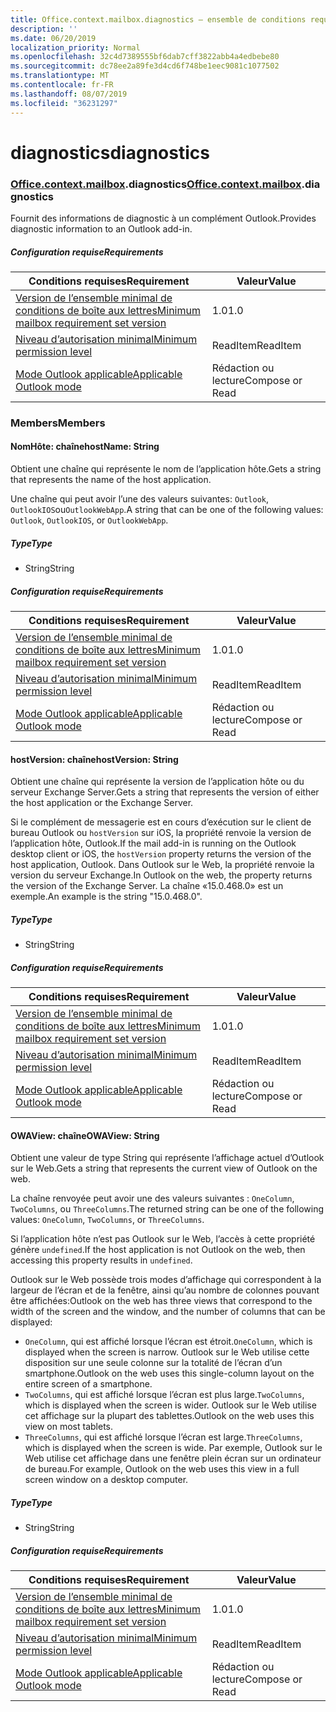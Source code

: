 ```yaml
---
title: Office.context.mailbox.diagnostics – ensemble de conditions requises 1.1
description: ''
ms.date: 06/20/2019
localization_priority: Normal
ms.openlocfilehash: 32c4d7389555bf6dab7cff3822abb4a4edbebe80
ms.sourcegitcommit: dc78ee2a89fe3d4cd6f748be1eec9081c1077502
ms.translationtype: MT
ms.contentlocale: fr-FR
ms.lasthandoff: 08/07/2019
ms.locfileid: "36231297"
---
```

# <a name="diagnostics"></a><span data-ttu-id="991bf-102">diagnostics</span><span class="sxs-lookup"><span data-stu-id="991bf-102">diagnostics</span></span>

### <a name="officeofficemdcontextofficecontextmdmailboxofficecontextmailboxmddiagnostics"></a><span data-ttu-id="991bf-103">[Office](Office.md)[.context](Office.context.md)[.mailbox](Office.context.mailbox.md).diagnostics</span><span class="sxs-lookup"><span data-stu-id="991bf-103">[Office](Office.md)[.context](Office.context.md)[.mailbox](Office.context.mailbox.md).diagnostics</span></span>

<span data-ttu-id="991bf-104">Fournit des informations de diagnostic à un complément Outlook.</span><span class="sxs-lookup"><span data-stu-id="991bf-104">Provides diagnostic information to an Outlook add-in.</span></span>

##### <a name="requirements"></a><span data-ttu-id="991bf-105">Configuration requise</span><span class="sxs-lookup"><span data-stu-id="991bf-105">Requirements</span></span>

|<span data-ttu-id="991bf-106">Conditions requises</span><span class="sxs-lookup"><span data-stu-id="991bf-106">Requirement</span></span>| <span data-ttu-id="991bf-107">Valeur</span><span class="sxs-lookup"><span data-stu-id="991bf-107">Value</span></span>|
|---|---|
|[<span data-ttu-id="991bf-108">Version de l’ensemble minimal de conditions de boîte aux lettres</span><span class="sxs-lookup"><span data-stu-id="991bf-108">Minimum mailbox requirement set version</span></span>](/office/dev/add-ins/reference/requirement-sets/outlook-api-requirement-sets)| <span data-ttu-id="991bf-109">1.0</span><span class="sxs-lookup"><span data-stu-id="991bf-109">1.0</span></span>|
|[<span data-ttu-id="991bf-110">Niveau d’autorisation minimal</span><span class="sxs-lookup"><span data-stu-id="991bf-110">Minimum permission level</span></span>](/outlook/add-ins/understanding-outlook-add-in-permissions)| <span data-ttu-id="991bf-111">ReadItem</span><span class="sxs-lookup"><span data-stu-id="991bf-111">ReadItem</span></span>|
|[<span data-ttu-id="991bf-112">Mode Outlook applicable</span><span class="sxs-lookup"><span data-stu-id="991bf-112">Applicable Outlook mode</span></span>](/outlook/add-ins/#extension-points)| <span data-ttu-id="991bf-113">Rédaction ou lecture</span><span class="sxs-lookup"><span data-stu-id="991bf-113">Compose or Read</span></span>|

### <a name="members"></a><span data-ttu-id="991bf-114">Members</span><span class="sxs-lookup"><span data-stu-id="991bf-114">Members</span></span>

#### <a name="hostname-string"></a><span data-ttu-id="991bf-115">NomHôte: chaîne</span><span class="sxs-lookup"><span data-stu-id="991bf-115">hostName: String</span></span>

<span data-ttu-id="991bf-116">Obtient une chaîne qui représente le nom de l’application hôte.</span><span class="sxs-lookup"><span data-stu-id="991bf-116">Gets a string that represents the name of the host application.</span></span>

<span data-ttu-id="991bf-117">Une chaîne qui peut avoir l’une des valeurs suivantes: `Outlook`, `OutlookIOS`ou`OutlookWebApp`.</span><span class="sxs-lookup"><span data-stu-id="991bf-117">A string that can be one of the following values: `Outlook`, `OutlookIOS`, or `OutlookWebApp`.</span></span>

##### <a name="type"></a><span data-ttu-id="991bf-118">Type</span><span class="sxs-lookup"><span data-stu-id="991bf-118">Type</span></span>

*   <span data-ttu-id="991bf-119">String</span><span class="sxs-lookup"><span data-stu-id="991bf-119">String</span></span>

##### <a name="requirements"></a><span data-ttu-id="991bf-120">Configuration requise</span><span class="sxs-lookup"><span data-stu-id="991bf-120">Requirements</span></span>

|<span data-ttu-id="991bf-121">Conditions requises</span><span class="sxs-lookup"><span data-stu-id="991bf-121">Requirement</span></span>| <span data-ttu-id="991bf-122">Valeur</span><span class="sxs-lookup"><span data-stu-id="991bf-122">Value</span></span>|
|---|---|
|[<span data-ttu-id="991bf-123">Version de l’ensemble minimal de conditions de boîte aux lettres</span><span class="sxs-lookup"><span data-stu-id="991bf-123">Minimum mailbox requirement set version</span></span>](/office/dev/add-ins/reference/requirement-sets/outlook-api-requirement-sets)| <span data-ttu-id="991bf-124">1.0</span><span class="sxs-lookup"><span data-stu-id="991bf-124">1.0</span></span>|
|[<span data-ttu-id="991bf-125">Niveau d’autorisation minimal</span><span class="sxs-lookup"><span data-stu-id="991bf-125">Minimum permission level</span></span>](/outlook/add-ins/understanding-outlook-add-in-permissions)| <span data-ttu-id="991bf-126">ReadItem</span><span class="sxs-lookup"><span data-stu-id="991bf-126">ReadItem</span></span>|
|[<span data-ttu-id="991bf-127">Mode Outlook applicable</span><span class="sxs-lookup"><span data-stu-id="991bf-127">Applicable Outlook mode</span></span>](/outlook/add-ins/#extension-points)| <span data-ttu-id="991bf-128">Rédaction ou lecture</span><span class="sxs-lookup"><span data-stu-id="991bf-128">Compose or Read</span></span>|

#### <a name="hostversion-string"></a><span data-ttu-id="991bf-129">hostVersion: chaîne</span><span class="sxs-lookup"><span data-stu-id="991bf-129">hostVersion: String</span></span>

<span data-ttu-id="991bf-130">Obtient une chaîne qui représente la version de l’application hôte ou du serveur Exchange Server.</span><span class="sxs-lookup"><span data-stu-id="991bf-130">Gets a string that represents the version of either the host application or the Exchange Server.</span></span>

<span data-ttu-id="991bf-131">Si le complément de messagerie est en cours d’exécution sur le client de bureau Outlook ou `hostVersion` sur iOS, la propriété renvoie la version de l’application hôte, Outlook.</span><span class="sxs-lookup"><span data-stu-id="991bf-131">If the mail add-in is running on the Outlook desktop client or iOS, the `hostVersion` property returns the version of the host application, Outlook.</span></span> <span data-ttu-id="991bf-132">Dans Outlook sur le Web, la propriété renvoie la version du serveur Exchange.</span><span class="sxs-lookup"><span data-stu-id="991bf-132">In Outlook on the web, the property returns the version of the Exchange Server.</span></span> <span data-ttu-id="991bf-133">La chaîne «15.0.468.0» est un exemple.</span><span class="sxs-lookup"><span data-stu-id="991bf-133">An example is the string "15.0.468.0".</span></span>

##### <a name="type"></a><span data-ttu-id="991bf-134">Type</span><span class="sxs-lookup"><span data-stu-id="991bf-134">Type</span></span>

*   <span data-ttu-id="991bf-135">String</span><span class="sxs-lookup"><span data-stu-id="991bf-135">String</span></span>

##### <a name="requirements"></a><span data-ttu-id="991bf-136">Configuration requise</span><span class="sxs-lookup"><span data-stu-id="991bf-136">Requirements</span></span>

|<span data-ttu-id="991bf-137">Conditions requises</span><span class="sxs-lookup"><span data-stu-id="991bf-137">Requirement</span></span>| <span data-ttu-id="991bf-138">Valeur</span><span class="sxs-lookup"><span data-stu-id="991bf-138">Value</span></span>|
|---|---|
|[<span data-ttu-id="991bf-139">Version de l’ensemble minimal de conditions de boîte aux lettres</span><span class="sxs-lookup"><span data-stu-id="991bf-139">Minimum mailbox requirement set version</span></span>](/office/dev/add-ins/reference/requirement-sets/outlook-api-requirement-sets)| <span data-ttu-id="991bf-140">1.0</span><span class="sxs-lookup"><span data-stu-id="991bf-140">1.0</span></span>|
|[<span data-ttu-id="991bf-141">Niveau d’autorisation minimal</span><span class="sxs-lookup"><span data-stu-id="991bf-141">Minimum permission level</span></span>](/outlook/add-ins/understanding-outlook-add-in-permissions)| <span data-ttu-id="991bf-142">ReadItem</span><span class="sxs-lookup"><span data-stu-id="991bf-142">ReadItem</span></span>|
|[<span data-ttu-id="991bf-143">Mode Outlook applicable</span><span class="sxs-lookup"><span data-stu-id="991bf-143">Applicable Outlook mode</span></span>](/outlook/add-ins/#extension-points)| <span data-ttu-id="991bf-144">Rédaction ou lecture</span><span class="sxs-lookup"><span data-stu-id="991bf-144">Compose or Read</span></span>|

#### <a name="owaview-string"></a><span data-ttu-id="991bf-145">OWAView: chaîne</span><span class="sxs-lookup"><span data-stu-id="991bf-145">OWAView: String</span></span>

<span data-ttu-id="991bf-146">Obtient une valeur de type String qui représente l’affichage actuel d’Outlook sur le Web.</span><span class="sxs-lookup"><span data-stu-id="991bf-146">Gets a string that represents the current view of Outlook on the web.</span></span>

<span data-ttu-id="991bf-147">La chaîne renvoyée peut avoir une des valeurs suivantes : `OneColumn`, `TwoColumns`, ou `ThreeColumns`.</span><span class="sxs-lookup"><span data-stu-id="991bf-147">The returned string can be one of the following values: `OneColumn`, `TwoColumns`, or `ThreeColumns`.</span></span>

<span data-ttu-id="991bf-148">Si l’application hôte n’est pas Outlook sur le Web, l’accès à cette propriété génère `undefined`.</span><span class="sxs-lookup"><span data-stu-id="991bf-148">If the host application is not Outlook on the web, then accessing this property results in `undefined`.</span></span>

<span data-ttu-id="991bf-149">Outlook sur le Web possède trois modes d’affichage qui correspondent à la largeur de l’écran et de la fenêtre, ainsi qu’au nombre de colonnes pouvant être affichées:</span><span class="sxs-lookup"><span data-stu-id="991bf-149">Outlook on the web has three views that correspond to the width of the screen and the window, and the number of columns that can be displayed:</span></span>

*   <span data-ttu-id="991bf-150">`OneColumn`, qui est affiché lorsque l’écran est étroit.</span><span class="sxs-lookup"><span data-stu-id="991bf-150">`OneColumn`, which is displayed when the screen is narrow.</span></span> <span data-ttu-id="991bf-151">Outlook sur le Web utilise cette disposition sur une seule colonne sur la totalité de l’écran d’un smartphone.</span><span class="sxs-lookup"><span data-stu-id="991bf-151">Outlook on the web uses this single-column layout on the entire screen of a smartphone.</span></span>
*   <span data-ttu-id="991bf-152">`TwoColumns`, qui est affiché lorsque l’écran est plus large.</span><span class="sxs-lookup"><span data-stu-id="991bf-152">`TwoColumns`, which is displayed when the screen is wider.</span></span> <span data-ttu-id="991bf-153">Outlook sur le Web utilise cet affichage sur la plupart des tablettes.</span><span class="sxs-lookup"><span data-stu-id="991bf-153">Outlook on the web uses this view on most tablets.</span></span>
*   <span data-ttu-id="991bf-154">`ThreeColumns`, qui est affiché lorsque l’écran est large.</span><span class="sxs-lookup"><span data-stu-id="991bf-154">`ThreeColumns`, which is displayed when the screen is wide.</span></span> <span data-ttu-id="991bf-155">Par exemple, Outlook sur le Web utilise cet affichage dans une fenêtre plein écran sur un ordinateur de bureau.</span><span class="sxs-lookup"><span data-stu-id="991bf-155">For example, Outlook on the web uses this view in a full screen window on a desktop computer.</span></span>

##### <a name="type"></a><span data-ttu-id="991bf-156">Type</span><span class="sxs-lookup"><span data-stu-id="991bf-156">Type</span></span>

*   <span data-ttu-id="991bf-157">String</span><span class="sxs-lookup"><span data-stu-id="991bf-157">String</span></span>

##### <a name="requirements"></a><span data-ttu-id="991bf-158">Configuration requise</span><span class="sxs-lookup"><span data-stu-id="991bf-158">Requirements</span></span>

|<span data-ttu-id="991bf-159">Conditions requises</span><span class="sxs-lookup"><span data-stu-id="991bf-159">Requirement</span></span>| <span data-ttu-id="991bf-160">Valeur</span><span class="sxs-lookup"><span data-stu-id="991bf-160">Value</span></span>|
|---|---|
|[<span data-ttu-id="991bf-161">Version de l’ensemble minimal de conditions de boîte aux lettres</span><span class="sxs-lookup"><span data-stu-id="991bf-161">Minimum mailbox requirement set version</span></span>](/office/dev/add-ins/reference/requirement-sets/outlook-api-requirement-sets)| <span data-ttu-id="991bf-162">1.0</span><span class="sxs-lookup"><span data-stu-id="991bf-162">1.0</span></span>|
|[<span data-ttu-id="991bf-163">Niveau d’autorisation minimal</span><span class="sxs-lookup"><span data-stu-id="991bf-163">Minimum permission level</span></span>](/outlook/add-ins/understanding-outlook-add-in-permissions)| <span data-ttu-id="991bf-164">ReadItem</span><span class="sxs-lookup"><span data-stu-id="991bf-164">ReadItem</span></span>|
|[<span data-ttu-id="991bf-165">Mode Outlook applicable</span><span class="sxs-lookup"><span data-stu-id="991bf-165">Applicable Outlook mode</span></span>](/outlook/add-ins/#extension-points)| <span data-ttu-id="991bf-166">Rédaction ou lecture</span><span class="sxs-lookup"><span data-stu-id="991bf-166">Compose or Read</span></span>|

